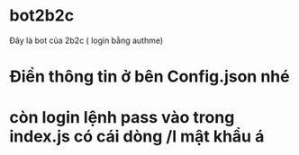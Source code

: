# bot2b2c
Đây là bot của 2b2c ( login bằng authme)
# Điền thông tin ở bên Config.json nhé
# còn login lệnh pass vào trong index.js có cái dòng /l mật khẩu á
